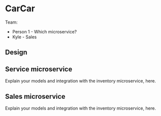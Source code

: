 # CarCar

Team:

* Person 1 - Which microservice?
* Kyle - Sales

## Design

## Service microservice

Explain your models and integration with the inventory
microservice, here.

## Sales microservice

Explain your models and integration with the inventory
microservice, here.
